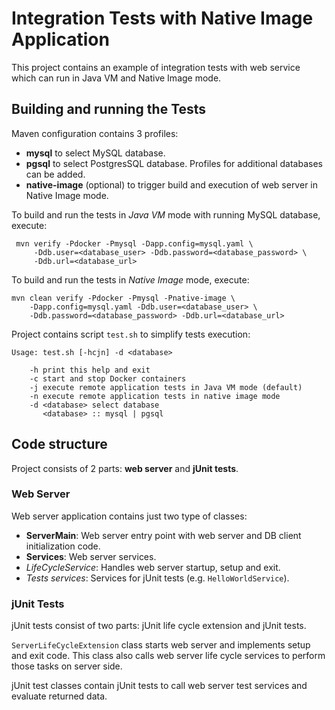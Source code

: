 # Integration Tests with Native Image Application

This project contains an example of integration tests with web service which can
run in Java VM and Native Image mode.

## Building and running the Tests

Maven configuration contains 3 profiles:
* **mysql** to select MySQL database.
* **pgsql** to select PostgresSQL database. Profiles for additional databases can be added.
* **native-image** (optional) to trigger build and execution of web server in Native Image mode.

To build and run the tests in *Java VM* mode with running MySQL database, execute:

     mvn verify -Pdocker -Pmysql -Dapp.config=mysql.yaml \
         -Ddb.user=<database_user> -Ddb.password=<database_password> \
         -Ddb.url=<database_url>

To build and run the tests in *Native Image* mode, execute:

    mvn clean verify -Pdocker -Pmysql -Pnative-image \
        -Dapp.config=mysql.yaml -Ddb.user=<database_user> \
        -Ddb.password=<database_password> -Ddb.url=<database_url>

Project contains script `test.sh` to simplify tests execution:

    Usage: test.sh [-hcjn] -d <database>

        -h print this help and exit
        -c start and stop Docker containers
        -j execute remote application tests in Java VM mode (default)
        -n execute remote application tests in native image mode
        -d <database> select database
           <database> :: mysql | pgsql

## Code structure

Project consists of 2 parts: **web server** and **jUnit tests**.

### Web Server

Web server application contains just two type of classes:
* **ServerMain**: Web server entry point with web server and DB client initialization code.
* **Services**: Web server services.
 * *LifeCycleService*: Handles web server startup, setup and exit.
 * *Tests services*: Services for jUnit tests (e.g. `HelloWorldService`).

### jUnit Tests

jUnit tests consist of two parts: jUnit life cycle extension and jUnit tests.

`ServerLifeCycleExtension` class starts web server and implements setup and exit code. This class also calls web server life cycle services to perform those tasks on server side.

jUnit test classes contain jUnit tests to call web server test services and evaluate returned data.
